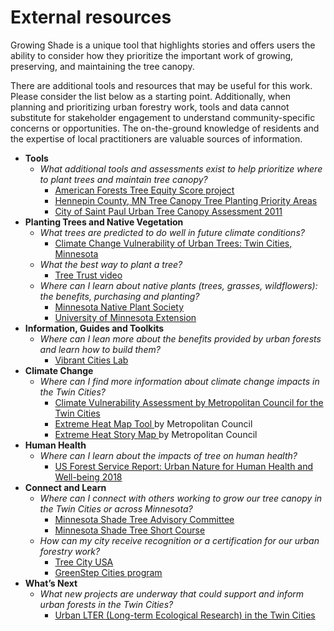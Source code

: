 External resources
================

Growing Shade is a unique tool that highlights stories and offers users
the ability to consider how they prioritize the important work of
growing, preserving, and maintaining the tree canopy.

There are additional tools and resources that may be useful for this
work. Please consider the list below as a starting point. Additionally,
when planning and prioritizing urban forestry work, tools and data
cannot substitute for stakeholder engagement to understand
community-specific concerns or opportunities. The on-the-ground
knowledge of residents and the expertise of local practitioners are
valuable sources of information.

-   **Tools**
    -   *What additional tools and assessments exist to help prioritize
        where to plant trees and maintain tree canopy?*
        -   <a href = "https://www.americanforests.org/our-work/tree-equity-score/" target = "_blank">American
            Forests Tree Equity Score project</a>
        -   <a href = "https://gis-hennepin.opendata.arcgis.com/pages/tree-planting" target = "_blank">Hennepin
            County, MN Tree Canopy Tree Planting Priority Areas</a>
        -   <a href = "https://www.stpaul.gov/departments/parks-recreation/natural-resources/forestry/urban-tree-canopy-assessment" target = "_blank">City
            of Saint Paul Urban Tree Canopy Assessment 2011</a>
-   **Planting Trees and Native Vegetation**
    -   *What trees are predicted to do well in future climate
        conditions?*
        -   <a href = "https://forestadaptation.org/sites/default/files/2021-03/TwinCitiesMN_TreeSpeciesVulnerability.pdf" target = "_blank">Climate
            Change Vulnerability of Urban Trees: Twin Cities,
            Minnesota</a>
    -   *What the best way to plant a tree?*
        -   <a href = "https://www.youtube.com/watch?v=yQ0Xo7cfMqs" target = "_blank">Tree
            Trust video</a>
    -   *Where can I learn about native plants (trees, grasses,
        wildflowers): the benefits, purchasing and planting?*
        -   <a href = "https://mnnps.org/links/" target = "_blank">Minnesota
            Native Plant Society</a>
        -   <a href = "https://extension.umn.edu/find-plants/native-plants" target = "_blank">University
            of Minnesota Extension</a>
-   **Information, Guides and Toolkits**
    -   *Where can I lean more about the benefits provided by urban
        forests and learn how to build them?*
        -   <a href = "https://www.vibrantcitieslab.com/" target = "_blank">Vibrant
            Cities Lab</a>
-   **Climate Change**
    -   *Where can I find more information about climate change impacts
        in the Twin Cities?*
        -   <a href = "https://www.fs.usda.gov/sites/default/files/fs_media/fs_document/urbannatureforhumanhealthandwellbeing_508_01_30_18.pdf%22 %EF%BF%BDHYPERLINK %22https://metrocouncil.org/Communities/Planning/Local-Planning-Assistance/CVA.aspx"                 target = "_blank">Climate
            Vulnerability Assessment by Metropolitan Council for the
            Twin Cities</a>
        -   <a href = "https://metrocouncil.maps.arcgis.com/apps/webappviewer/index.html?id=fd0956de60c547ea9dea736f35b3b57e"
                  target = "_blank">Extreme Heat Map Tool </a> by
            Metropolitan Council
        -   <a href = "https://metrocouncil.maps.arcgis.com/apps/MapJournal/index.html?appid=7d9cdd3929e9439bb5b25aa1186d5783"
                  target = "_blank">Extreme Heat Story Map </a> by
            Metropolitan Council
-   **Human Health**
    -   *Where can I learn about the impacts of tree on human health?*
        -   <a href = "https://www.fs.usda.gov/sites/default/files/fs_media/fs_document/urbannatureforhumanhealthandwellbeing_508_01_30_18.pdf" target = "_blank">US
            Forest Service Report: Urban Nature for Human Health and
            Well-being 2018</a>
-   **Connect and Learn**
    -   *Where can I connect with others working to grow our tree canopy
        in the Twin Cities or across Minnesota?*
        -   <a href = "https://www.mnstac.org/" target = "_blank">Minnesota
            Shade Tree Advisory Committee</a>
        -   <a href = "https://trees.umn.edu/minnesota-shade-tree-short-course" target = "_blank">Minnesota
            Shade Tree Short Course</a>
    -   *How can my city receive recognition or a certification for our
        urban forestry work?*
        -   <a href = "https://www.arborday.org/programs/treeCityUSA/index.cfm" target = "_blank">Tree
            City USA</a>
        -   <a href = "https://greenstep.pca.state.mn.us/bp-detail/81726" target = "_blank">GreenStep
            Cities program</a>
-   **What’s Next**
    -   *What new projects are underway that could support and inform
        urban forests in the Twin Cities?*
        -   <a href = "https://mspurbanlter.umn.edu/overview" target = "_blank">Urban
            LTER (Long-term Ecological Research) in the Twin Cities</a>

<br><br><br><br><br>
